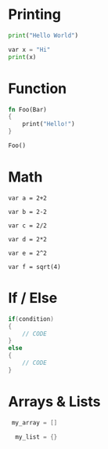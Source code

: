 # Printing

```python
print("Hello World")
```
```python
var x = "Hi"
print(x)
```

# Function

```rs
fn Foo(Bar)
{
    print("Hello!")
}

Foo()
```

# Math

```var a = 2+2```

```var b = 2-2```

```var c = 2/2```

```var d = 2*2```

```var e = 2^2```

```var f = sqrt(4)```

# If / Else

```cs
if(condition)
{
    // CODE
}
else
{
    // CODE
}
```

# Arrays & Lists

```c
 my_array = []
```
```c 
  my_list = {}
```